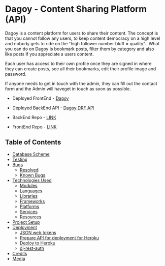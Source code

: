 # Dagoy - Content Sharing Platform (API)

Dagoy is a content platform for users to share their content. The concept is that you cannot follow any users, to keep content democracy on a high level and nobody gets to ride on the "high follower number bluff = quality".. What you can do on Dagoy is bookmark posts, filter them by category and also like posts if you appreciate a users content. 

Each user has access to their own profile once they are signed in where they can create posts, see all their bookmarks, edit their profile image and password.

If anyone needs to get in touch with the admin, they can fill out the contact form and the Admin will haveget in touch as soon as possible.

* Deployed FrontEnd - [Dagoy](https://dagoy-pp5.herokuapp.com/)

* Deployed BackEnd API - [Dagoy DRF API](https://pp5-api-bo.herokuapp.com/)

* BackEnd Repo - [LINK](https://github.com/Bo-Lennart/DRF-PP5-API)

* FrontEnd Repo - [LINK](https://github.com/Bo-Lennart/pp5-content-platform)

## Table of Contents

- [Database Scheme](#database-scheme)
- [Testing](#testing)
- [Bugs](#bugs)
    - [Resolved](#resolved)
    - [Known Bugs](#)
- [Technologies Used](#technologies-used)
    - [Modules](#modules)
    - [Languages](#languages)
    - [Libraries](#libraries)
    - [Frameworks](#frameworks)
    - [Platforms](#platforms)
    - [Services](#services)
    - [Resources](#resources)
- [Project Setup](#project-setup)
- [Deployment](#deployment)
    - [JSON web tokens](#json-web-tokens)
    - [Prepare API for deployment for Heroku](#prepare-api-for-deployment-for-heroku)
    - [Deploy to Heroku](#deploy-to-heroku)
    - [dj-rest-auth](#dj-rest-auth)
- [Credits](#credits)
- [Media](#media)
